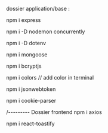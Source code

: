 dossier application/base :

npm i express

npm i -D nodemon concurrently

npm i -D dotenv

npm i mongoose

npm i bcryptjs

npm i colors  // add color in terminal

npm i jsonwebtoken

npm i cookie-parser


/--------- Dossier frontend
npm i axios

npm i react-toastify

